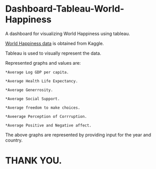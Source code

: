 # Dashboard-Tableau-World-Happiness
A dashboard for visualizing World Happiness using tableau.

[World Happiness data](https://www.kaggle.com/code/jahaidulislam/world-happiness-report-2005-2021-analysis-process/data) is obtained from Kaggle.

Tableau is used to visually represent the data.

Represented graphs and values are:

    *Average Log GDP per capita.

    *Average Health Life Expectancy.

    *Average Generrosity.

    *Average Social Support.

    *Average freedom to make choices.

    *Aveerage Perception of Corrruption.

    *Average Positive and Negative affect.

The above graphs are represented by providing input for the year and country.

# THANK YOU.
